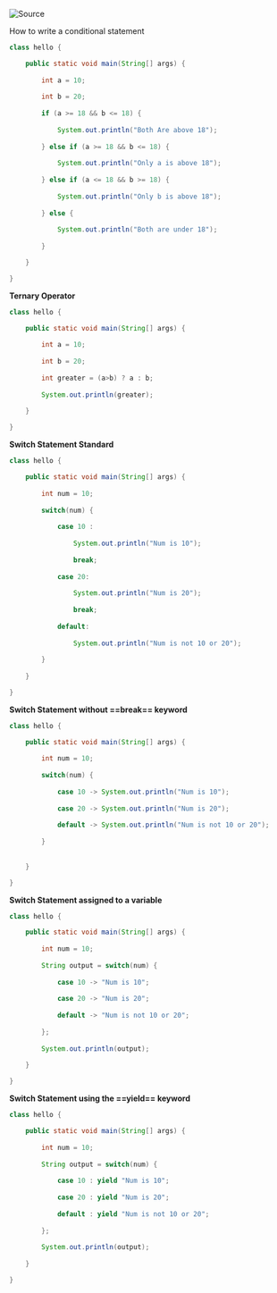 ![Source](https://youtu.be/74Q7POjS7mQ?list=PLsyeobzWxl7pe_IiTfNyr55kwJPWbgxB5)

How to write a conditional statement
```java
class hello {

	public static void main(String[] args) {
	
		int a = 10;
		
		int b = 20;
		
		if (a >= 18 && b <= 18) {
		
			System.out.println("Both Are above 18");
		
		} else if (a >= 18 && b <= 18) {
		
			System.out.println("Only a is above 18");
		
		} else if (a <= 18 && b >= 18) {
		
			System.out.println("Only b is above 18");
		
		} else {
		
			System.out.println("Both are under 18");
	
		}

	}

}
```

**Ternary Operator**
```java
class hello {

	public static void main(String[] args) {
	
		int a = 10;
		
		int b = 20;
		
		int greater = (a>b) ? a : b;
		
		System.out.println(greater);
	
	}

}
```

**Switch Statement Standard**
```java
class hello {

	public static void main(String[] args) {
	
		int num = 10;
			
		switch(num) {
		
			case 10 :
			
				System.out.println("Num is 10");
			
				break;
			
			case 20:
			
				System.out.println("Num is 20");
			
				break;
			
			default:
			
				System.out.println("Num is not 10 or 20");
		
		}
	
	}

}
```

**Switch Statement without ==break== keyword**
```java
class hello {

	public static void main(String[] args) {
	
		int num = 10;
		
		switch(num) {
		
			case 10 -> System.out.println("Num is 10");
			
			case 20 -> System.out.println("Num is 20");
			
			default -> System.out.println("Num is not 10 or 20");
		
		}
	
	  
	}

}
```

**Switch Statement assigned to a variable**
```java
class hello {

	public static void main(String[] args) {
	
		int num = 10;
		
		String output = switch(num) {
		
			case 10 -> "Num is 10";
			
			case 20 -> "Num is 20";
			
			default -> "Num is not 10 or 20";
		
		};
			
		System.out.println(output);
	
	}

}
```

**Switch Statement using the ==yield== keyword**
```java
class hello {

	public static void main(String[] args) {
	
		int num = 10;
		
		String output = switch(num) {
		
			case 10 : yield "Num is 10";
			
			case 20 : yield "Num is 20";
			
			default : yield "Num is not 10 or 20";
		
		};
			
		System.out.println(output);
	
	}

}
```